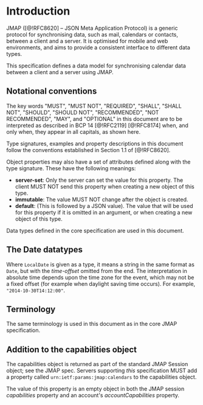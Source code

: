 # Introduction

JMAP ([@!RFC8620] – JSON Meta Application Protocol) is a generic protocol for synchronising data, such as mail, calendars or contacts, between a client and a server. It is optimised for mobile and web environments, and aims to provide a consistent interface to different data types.

This specification defines a data model for synchronising calendar data between a client and a server using JMAP.

## Notational conventions

The key words "MUST", "MUST NOT", "REQUIRED", "SHALL", "SHALL NOT", "SHOULD", "SHOULD NOT", "RECOMMENDED", "NOT RECOMMENDED", "MAY", and "OPTIONAL" in this document are to be interpreted as described in BCP 14 [@!RFC2119] [@!RFC8174] when, and only when, they appear in all capitals, as shown here.

Type signatures, examples and property descriptions in this document follow the conventions established in Section 1.1 of [@!RFC8620].

Object properties may also have a set of attributes defined along with the type
signature. These have the following meanings:

* **server-set**: Only the server can set the value for this property. The
  client MUST NOT send this property when creating a new object of this type.
* **immutable**: The value MUST NOT change after the object is created.
* **default**: (This is followed by a JSON value). The value that will be used
  for this property if it is omitted in an argument, or when creating a new object of this type.

Data types defined in the core specification are used in this document.

## The Date datatypes

Where `LocalDate` is given as a type, it means a string in the same format as `Date`, but with the *time-offset* omitted from the end. The interpretation in absolute time depends upon the time zone for the event, which may not be a fixed offset (for example when daylight saving time occurs). For example, `"2014-10-30T14:12:00"`.

## Terminology

The same terminology is used in this document as in the core JMAP specification.

## Addition to the capabilities object

The capabilities object is returned as part of the standard JMAP Session object; see the JMAP spec. Servers supporting *this* specification MUST add a property called `urn:ietf:params:jmap:calendars` to the capabilities object.

The value of this property is an empty object in both the JMAP session *capabilities* property and an account's *accountCapabilities* property.

